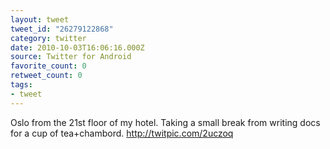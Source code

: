 ```yaml
---
layout: tweet
tweet_id: "26279122868"
category: twitter
date: 2010-10-03T16:06:16.000Z
source: Twitter for Android
favorite_count: 0
retweet_count: 0
tags:
- tweet
---
```


Oslo from the 21st floor of my hotel. Taking a small break from writing docs for a cup of tea+chambord.  http://twitpic.com/2uczoq
